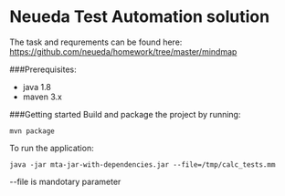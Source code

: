 # Neueda Test Automation solution
The task and requrements can be found here: https://github.com/neueda/homework/tree/master/mindmap

###Prerequisites:
* java 1.8
* maven 3.x

###Getting started
Build and package the project by running: 
```
mvn package
```
To run the application: 
```
java -jar mta-jar-with-dependencies.jar --file=/tmp/calc_tests.mm
```
--file is mandotary parameter

